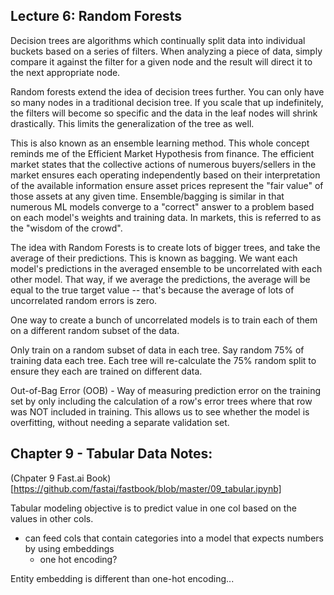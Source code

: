 ## Lecture 6: Random Forests

Decision trees are algorithms which continually split data into individual buckets based on a series of filters. When analyzing a piece of data, simply compare it against the filter for a given node and the result will direct it to the next appropriate node.

Random forests extend the idea of decision trees further. You can only have so many nodes in a traditional decision tree. If you scale that up indefinitely, the filters will become so specific and the data in the leaf nodes will shrink drastically. This limits the generalization of the tree as well. 

This is also known as an ensemble learning method. This whole concept reminds me of the Efficient Market Hypothesis from finance. The efficient market states that the collective actions of numerous buyers/sellers in the market ensures each operating independently based on their interpretation of the available information ensure asset prices represent the "fair value" of those assets at any given time. Ensemble/bagging is similar in that numerous ML models converge to a "correct" answer to a problem based on each model's weights and training data. In markets, this is referred to as the "wisdom of the crowd".

The idea with Random Forests is to create lots of bigger trees, and take the average of their predictions. This is known as bagging. We want each model's predictions in the averaged ensemble to be uncorrelated with each other model. That way, if we average the predictions, the average will be equal to the true target value -- that's because the average of lots of uncorrelated random errors is zero.

One way to create a bunch of uncorrelated models is to train each of them on a different random subset of the data.

Only train on a random subset of data in each tree. Say random 75% of training data each tree. Each tree will re-calculate the 75% random split to ensure they each are trained on different data.

Out-of-Bag Error (OOB) - Way of measuring prediction error on the training set by only including the calculation of a row's error trees where that row was NOT included in training. This allows us to see whether the model is overfitting, without needing a separate validation set.

## Chapter 9 - Tabular Data Notes:

(Chpater 9 Fast.ai Book)[https://github.com/fastai/fastbook/blob/master/09_tabular.ipynb]

Tabular modeling objective is to predict value in one col based on the values in other cols.

* can feed cols that contain categories into a model that expects numbers by using embeddings
    * one hot encoding?

Entity embedding is different than one-hot encoding...


